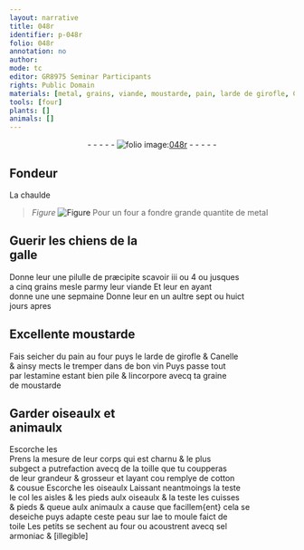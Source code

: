 ```yaml
---
layout: narrative
title: 048r
identifier: p-048r
folio: 048r
annotation: no
author:
mode: tc
editor: GR8975 Seminar Participants
rights: Public Domain
materials: [metal, grains, viande, moustarde, pain, larde de girofle, Canelle, vin, estamine, graine, de, toille, cotton, peau, toile, sel, armoniac]
tools: [four]
plants: []
animals: []
---
```


<div class="folio" align="center">- - - - - <a href="http://gallica.bnf.fr/ark:/12148/btv1b10500001g/f101.image" target="_blank"><img src="https://cu-mkp.github.io/2017-workshop-edition/assets/photo-icon.png" alt="folio image: " style="display:inline-block; margin-bottom:-3px;"/>048r</a> - - - - - </div>  
  

## <span class="pro">Fondeur</span>

 
La chaulde<br/> 
> *Figure*
> <a href="https://drive.google.com/open?id=0B9-oNrvWdlO5YXhXTUJpMk44eTQ" target="_blank"><img src="https://cu-mkp.github.io/GR8975-edition/assets/photo-icon.png" alt="Figure" style="display:inline-block; margin-bottom:-3px;"/></a>
 Pour un <span class="tl">four</span> a fondre grande quantite de <span class="m">metal</span>
 
 
  

## Guerir les chiens de la<br/> galle

 
Donne leur une pilulle de præcipite scavoir iii ou 4 ou jusques<br/> a cinq <span class="m">grains</span> mesle parmy leur <span class="m">viande</span> Et leur en ayant<br/> donne une une sepmaine Donne leur en un aultre sept ou huict<br/> jours apres
 
 
  

## Excellente <span class="m">moustarde</span>

 
Fais seicher du <span class="m">pain</span> au four puys le <span class="m">larde de girofle</span> & <span class="m">Canelle</span><br/> & ainsy mects le tremper dans de bon <span class="m">vin</span> Puys passe tout<br/> par l<span class="m">estamine</span> estant bien pile & lincorpore avecq ta <span class="m">graine</span><br/> <span class="m">de</span> <span class="m">moustarde</span>
 
 
  

## Garder oiseaulx et<br/> animaulx

 
<span class="del">Escorche les</span><br/> Prens la mesure de leur corps qui est charnu & le plus<br/> subgect a putrefaction avecq de la <span class="m">toille</span> que tu coupperas<br/> de leur grandeur & grosseur et layant <span class="del">cou</span> remplye de <span class="m">cotton</span><br/> & cousue Escorche les <span class="del">oiseaulx</span> Laissant neantmoings la teste<br/> le col les aisles & les pieds aulx oiseaulx & la teste les cuisses<br/> & pieds & queue aulx animaulx a cause que facillem{ent} cela se<br/> deseiche puys adapte ceste <span class="m">peau</span> sur lae <span class="del">to</span> moule faict de<br/> <span class="m">toile</span> Les petits se sechent au four ou acoustrent avecq <span class="m">sel</span><br/> <span class="m">armoniac</span> & [illegible]
 
